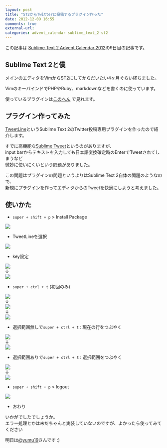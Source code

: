 ```yaml
---
layout: post
title: "ST2からTwitterに投稿するプラグイン作った"
date: 2012-12-09 16:55
comments: true
external-url: 
categories: advent_calendar sublime_text_2 st2
---
```



この記事は
[Sublime Text 2 Advent Calendar 2012](http://www.adventar.org/calendars/20)の9日目の記事です。

## Sublime Text 2と僕
メインのエディタをVimからST2にしてからだいたい4ヶ月ぐらい経ちました。

VimのキーバインドでPHPやRuby、markdownなどを書くのに使っています。

使っているプラグインは[このへん](https://github.com/fukayatsu/dotfiles/blob/master/sublime/User/Package%20Control.sublime-settings)
で見れます。

## プラグイン作ってみた

[TweetLine](https://github.com/fukayatsu/SublimeTweetLine)というSublime Text 2のTwitter投稿専用プラグインを作ったので紹介します。

すでに高機能な[Sublime Tweet](https://github.com/rozboris/Sublime-Tweet)というのがありますが、  
input barからテキストを入力しても日本語変換確定時のEnterでTweetされてしまうなど  
微妙に使いにくいという問題がありました。

この問題はプラグインの問題というよりはSublime Text 2自体の問題のようなので、  
新規にプラグインを作ってエディタからのTweetを快適にしようと考えました。

## 使いかた
- `super + shift + p` > Install Package

![](https://dl.dropbox.com/u/85825/blog/image/20121209/install_package.png)

- TweetLineを選択

![](https://dl.dropbox.com/u/85825/blog/image/20121209/install_tweetline.png)

- key設定

![](https://dl.dropbox.com/u/85825/blog/image/20121209/menu.png)  
↓  
![](https://dl.dropbox.com/u/85825/blog/image/20121209/keymap.png)

- `super + ctrl + t` (初回のみ)

![](https://dl.dropbox.com/u/85825/blog/image/20121209/authorize_web.png)  
↓  
![](https://dl.dropbox.com/u/85825/blog/image/20121209/authorized.png)  
↓  
![](https://dl.dropbox.com/u/85825/blog/image/20121209/input_pincode.png)


- 選択範囲無しで`super + ctrl + t` : 現在の行をつぶやく

![](https://dl.dropbox.com/u/85825/blog/image/20121209/current_line.png)  
↓  
![](https://dl.dropbox.com/u/85825/blog/image/20121209/tweet_current_line.png)

- 選択範囲ありで`super + ctrl + t` : 選択範囲をつぶやく

![](https://dl.dropbox.com/u/85825/blog/image/20121209/selected_area.png)  
↓  
![](https://dl.dropbox.com/u/85825/blog/image/20121209/tweet_selected_area.png)


- `super + shift + p` > logout

![](https://dl.dropbox.com/u/85825/blog/image/20121209/logout.png)

- おわり

いかがでしたでしょうか。  
エラー処理とかは未だちゃんと実装していないのですが、よかったら使ってみてください

明日は[@yumu19](https://twitter.com/yumu19)さんです :)